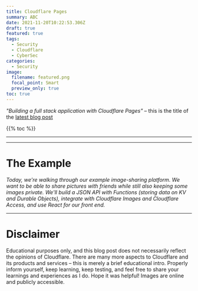 ```yaml
---
title: Cloudflare Pages
summary: ABC
date: 2021-11-20T10:22:53.306Z
draft: true
featured: true
tags:
  - Security
  - Cloudflare
  - CyberSec
categories:
  - Security
image:
  filename: featured.png
  focal_point: Smart
  preview_only: true
toc: true
---
```


_"Building a full stack application with Cloudflare Pages"_ – this is the title of the [latest blog post](https://blog.cloudflare.com/building-full-stack-with-pages/)

{{% toc %}}

* * *
* * *

# The Example

_Today, we're walking through our example image-sharing platform. We want to be able to share pictures with friends while still also keeping some images private. We'll build a JSON API with Functions (storing data on KV and Durable Objects), integrate with Cloudflare Images and Cloudflare Access, and use React for our front end._


* * *

# Disclaimer

Educational purposes only, and this blog post does not necessarily reflect the opinions of Cloudflare. There are many more aspects to Cloudflare and its products and services – this is merely a brief educational intro. Properly inform yourself, keep learning, keep testing, and feel free to share your learnings and experiences as I do. Hope it was helpful! Images are online and publicly accessible.
